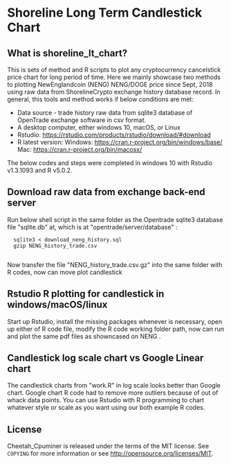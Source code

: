 # Shoreline Long Term Candlestick Chart


## What is shoreline_lt_chart?

This is sets of method and R scripts to plot any cryptocurrency cancelstick price chart for long period of time. Here we mainly showcase two methods
to plotting NewEnglandcoin (NENG) NENG/DOGE price since Sept, 2018 using raw data from ShorelineCrypto exchange history database record. In general, this tools and
method works if below conditions are met:

 - Data source - trade history raw data from sqlite3 database of OpenTrade exchange software in csv format. 
 - A desktop computer, either windows 10, macOS, or Linux
 - Rstudio:  https://rstudio.com/products/rstudio/download/#download
 - R latest version: Windows: https://cran.r-project.org/bin/windows/base/ Mac: https://cran.r-project.org/bin/macosx/

The below codes and steps were completed in windows 10 with Rstudio v1.3.1093 and R v5.0.2.

## Download raw data from exchange back-end server
Run below shell script in the same folder as the Opentrade sqlite3 database file "sqlite.db" at, which is at "opentrade/server/database" :

```
  sqlite3 < download_neng_history.sql
  gzip NENG_history_trade.csv
  
```

Now transfer the file "NENG_history_trade.csv.gz" into the same folder with R codes, now can move plot candlestick

## Rstudio R plotting for candlestick in windows/macOS/linux

Start up Rstudio,  install the missing packages whenever is necessary, open up either of R code file,  modify the R code working folder path,
now can run and plot the same pdf files as showncased on NENG .

## Candlestick log scale chart vs Google Linear chart

The candlestick charts from "work.R" in log scale looks better than Google chart.  Google chart R code had to remove more outliers because of out of whack
data points.  You can use Rstudio with R programming to chart whatever style or scale as you want using our both example R codes.

## License


Cheetah_Cpuminer is released under the terms of the MIT license. See `COPYING` for more
information or see http://opensource.org/licenses/MIT.


